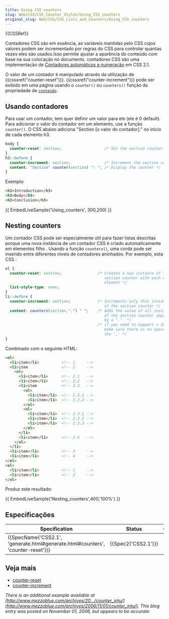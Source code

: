 ```yaml
---
title: Using CSS counters
slug: Web/CSS/CSS_Counter_Styles/Using_CSS_counters
original_slug: Web/CSS/CSS_Lists_and_Counters/Using_CSS_counters
---
```

{{CSSRef}}

Contadores CSS são em essência, as variáveis mantidas pelo CSS cujos valores podem ser incrementado por regras do CSS para controlar quantas vezes eles são usados.Isso permite ajustar a aparência do conteúdo com base na sua colocação no documento. contadores CSS são uma implementação de [Contadores automáticos e numeração](http://www.w3.org/TR/CSS21/generate.html#counters) em CSS 2.1.

O valor de um contador é manipulado através da utilização de {{cssxref("counter-reset")}}. {{cssxref("counter-increment")}} pode ser exibido em uma página usando o `counter()` ou `counters()` função da propriedade de [`conteúdo`](/pt-BR/docs/CSS/content).

## Usando contadores

Para usar um contador, tem quer definir um valor para ele (ele é 0 default). Para adicionar o valor do contador em um elemento, use a função `counter()`. O CSS abaixo adiciona "Section \[o valor do contador]:" no início de cada elemento h3.

```css
body {
  counter-reset: section;                   /* Set the section counter to 0 */
}
h3::before {
  counter-increment: section;               /* Increment the section counter*/
  content: "Section" counter(section) ": "; /* Display the counter */
}
```

Exemplo:

```html
<h3>Introduction</h3>
<h3>Body</h3>
<h3>Conclusion</h3>
```

{{ EmbedLiveSample('Using_counters', 300,200) }}

## Nesting counters

Um contador CSS pode ser especialmente útil para fazer listas descritas porque uma nova instância de um contador CSS é criado automaticamente em elementos filho . Usando a função `counters()`, uma corda pode ser inserido entre diferentes níveis de contadores aninhados. Por exemplo, esta CSS :

```css
ol {
  counter-reset: section;                /* Creates a new instance of the
                                            section counter with each ol
                                            element */
  list-style-type: none;
}
li::before {
  counter-increment: section;            /* Increments only this instance
                                            of the section counter */
  content: counters(section,".") " ";    /* Adds the value of all instances
                                            of the section counter separated
                                            by a ".". */
                                         /* if you need to support < IE8 then
                                            make sure there is no space after
                                            the ',' */
}
```

Combinado com o seguinte HTML:

```html
<ol>
  <li>item</li>          <!-- 1     -->
  <li>item               <!-- 2     -->
    <ol>
      <li>item</li>      <!-- 2.1   -->
      <li>item</li>      <!-- 2.2   -->
      <li>item           <!-- 2.3   -->
        <ol>
          <li>item</li>  <!-- 2.3.1 -->
          <li>item</li>  <!-- 2.3.2 -->
        </ol>
        <ol>
          <li>item</li>  <!-- 2.3.1 -->
          <li>item</li>  <!-- 2.3.2 -->
          <li>item</li>  <!-- 2.3.3 -->
        </ol>
      </li>
      <li>item</li>      <!-- 2.4   -->
    </ol>
  </li>
  <li>item</li>          <!-- 3     -->
  <li>item</li>          <!-- 4     -->
</ol>
<ol>
  <li>item</li>          <!-- 1     -->
  <li>item</li>          <!-- 2     -->
</ol>
```

Produz este resultado:

{{ EmbedLiveSample('Nesting_counters',400,'100%') }}

## Especificações

| Specification                                                                                            | Status                   | Comment |
| -------------------------------------------------------------------------------------------------------- | ------------------------ | ------- |
| {{SpecName('CSS2.1', 'generate.html#generate.html#counters', 'counter-reset')}} | {{Spec2('CSS2.1')}} |         |

## Veja mais

- [counter-reset](/pt-BR/docs/CSS/counter-reset)
- [counter-increment](/pt-BR/docs/CSS/counter-increment)

_There is an additional example available at [http://www.mezzoblue.com/archives/20.../counter_intu/](http://www.mezzoblue.com/archives/2006/11/01/counter_intu/). This blog entry was posted on November 01, 2006, but appears to be accurate._
